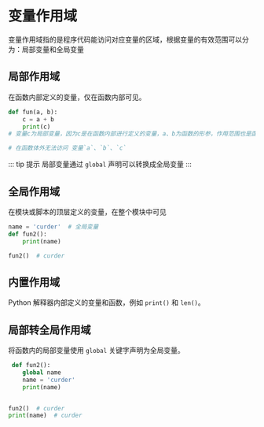 # 变量作用域

变量作用域指的是程序代码能访问对应变量的区域，根据变量的有效范围可以分为：局部变量和全局变量

## 局部作用域

在函数内部定义的变量，仅在函数内部可见。

```python
def fun(a, b):
    c = a + b
    print(c)
# 变量c为局部变量，因为c是在函数内部进行定义的变量，a、b为函数的形参，作用范围也是函数内部，相当于局部变量。

# 在函数体外无法访问 变量`a`、`b`、`c`
```
::: tip 提示
局部变量通过 `global` 声明可以转换成全局变量
:::

## 全局作用域

在模块或脚本的顶层定义的变量，在整个模块中可见

```python
name = 'curder'  # 全局变量
def fun2():
    print(name)

fun2()  # curder
```

## 内置作用域

Python 解释器内部定义的变量和函数，例如 `print()` 和 `len()`。

## 局部转全局作用域

将函数内的局部变量使用 `global` 关键字声明为全局变量。

```python
 def fun2():
    global name
    name = 'curder'
    print(name)


fun2()  # curder
print(name)  # curder
```